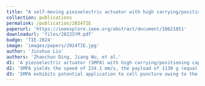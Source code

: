 ```yaml
---
title: "A self-moving piezoelectric actuator with high carrying/positioning capability via bending-resonant-vibration-induced stick-slip motion"
collection: publications
permalink: /publication/2024TIE
paperurl: 'https://ieeexplore.ieee.org/abstract/document/10621851'
downloadurl: 'files/2022SYM.pdf'
badge: 'TIE-2024'
image: 'images/papers/2024TIE.jpg'
author: 'Jinshuo Liu'
authors: 'Zhaochun Ding, Jiang Wu, et al.'
d1: 'A piezoelectric actuator (SMPA) with high carrying/positioning capability is developed, which is driven by integration of resonant vibration and stick-slip principle.'
d2: 'SMPA yields the speed of 224.1 mm/s, the payload of 1130 g (equal to 29.3 times of its weight), the resolution of 12.2 nm and the stroke of 9.16 m.'
d3: 'SMPA exhibits potential application to cell puncture owing to the two-DOF untethered movement.'
---
```



